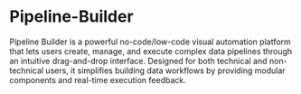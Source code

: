 # Pipeline-Builder
Pipeline Builder is a powerful no-code/low-code visual automation platform that lets users create, manage, and execute complex data pipelines through an intuitive drag-and-drop interface. Designed for both technical and non-technical users, it simplifies building data workflows by providing modular components and real-time execution feedback.
